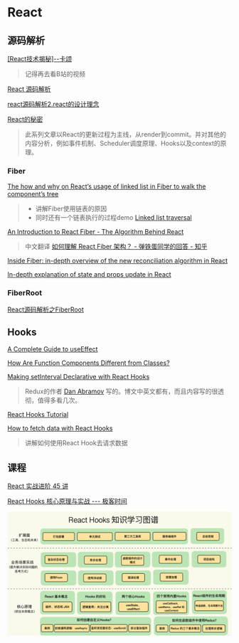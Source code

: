 # React

## 源码解析

[[React技术揭秘]--卡颂](https://react.iamkasong.com/)
> 记得再去看B站的视频

[React 源码解析](https://react.jokcy.me/)

[react源码解析2.react的设计理念](https://xiaochen1024.com/courseware/60b1b2f6cf10a4003b634718/60b1b31ccf10a4003b63471a)

[React的秘密](https://segmentfault.com/blog/react-secret)
> 此系列文章以React的更新过程为主线，从render到commit。并对其他的内容分析，例如事件机制、Scheduler调度原理、Hooks以及context的原理。

### Fiber

[The how and why on React’s usage of linked list in Fiber to walk the component’s tree](https://indepth.dev/posts/1007/the-how-and-why-on-reacts-usage-of-linked-list-in-fiber-to-walk-the-components-tree)

> - 讲解Fiber使用链表的原因
> - 同时还有一个链表执行的过程demo [Linked list traversal](https://stackblitz.com/edit/js-tle1wr?file=index.js)

[An Introduction to React Fiber - The Algorithm Behind React](https://www.velotio.com/engineering-blog/react-fiber-algorithm)

> 中文翻译 [如何理解 React Fiber 架构？ - 弹铁蛋同学的回答 - 知乎](https://www.zhihu.com/question/49496872/answer/2137978516)

[Inside Fiber: in-depth overview of the new reconciliation algorithm in React](https://indepth.dev/posts/1008/inside-fiber-in-depth-overview-of-the-new-reconciliation-algorithm-in-react)

[In-depth explanation of state and props update in React](https://indepth.dev/posts/1009/in-depth-explanation-of-state-and-props-update-in-react)

### FiberRoot

[React源码解析之FiberRoot](https://www.jianshu.com/p/802db7b79e28)

## Hooks

[A Complete Guide to useEffect](https://overreacted.io/a-complete-guide-to-useeffect/)

[How Are Function Components Different from Classes?](https://overreacted.io/how-are-function-components-different-from-classes/)

[Making setInterval Declarative with React Hooks](https://overreacted.io/making-setinterval-declarative-with-react-hooks/)

> Redux的作者 [Dan Abramov](https://overreacted.io/) 写的。博文中英文都有，而且内容写的很透彻，值得多看几次。

[React Hooks Tutorial](https://www.robinwieruch.de/react-hooks)

[How to fetch data with React Hooks](https://www.robinwieruch.de/react-hooks-fetch-data)
> 讲解如何使用React Hook去请求数据


## 课程

[React 实战进阶 45 讲](https://time.geekbang.org/course/intro/100009301)

[React Hooks 核心原理与实战 --- 极客时间](https://time.geekbang.org/column/intro/100079901)

![课程学习图谱](./images/React_Hooks学习图谱.webp)